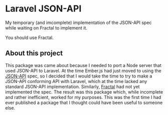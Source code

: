 # Laravel JSON-API

My temporary (and imcomplete) implementation of the JSON-API spec while waiting on Fractal to implement it. 

You should use Fractal.

## About this project
This package was came about because I needed to port a Node server that used JSON-API to Laravel. At the time Ember.js had just moved to using the [JSON-API](https://jsonapi.org/) spec, so I decided that I would take the time to try to make a JSON-API conforming API with Laravel, which at the time lacked any standard JSON-API implementation. Similarly, [Fractal](https://fractal.thephpleague.com/serializers/) had not yet implemented the spec. The result was this package which, while incomplete and rather inefficient, worked for my purposes. This was the first time I had ever published a package that I thought could have been useful to someone else.

